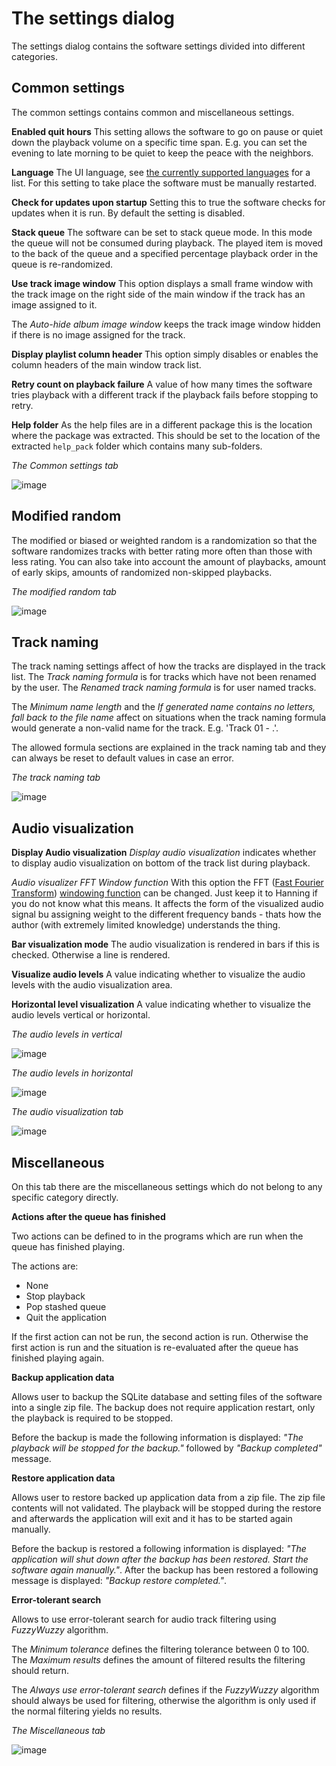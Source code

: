# The settings dialog
The settings dialog contains the software settings divided into different categories.

## Common settings
The common settings contains common and miscellaneous settings.

**Enabled quit hours**
This setting allows the software to go on pause or quiet down the playback volume on a specific time span. E.g. you can set the evening to late morning to be quiet to keep the peace with the neighbors.

**Language**
The UI language, see [the currently supported languages](supported_languages.md) for a list. For this setting to take place the software must be manually restarted.

**Check for updates upon startup**
Setting this to true the software checks for updates when it is run. By default the setting is disabled.

**Stack queue**
The software can be set to stack queue mode. In this mode the queue will not be consumed during playback. The played item is moved to the back of the queue and a specified percentage playback order in the queue is re-randomized.

**Use track image window**
This option displays a small frame window with the track image on the right side of the main window if the track has an image assigned to it.

The *Auto-hide album image window* keeps the track image window hidden if there is no image assigned for the track.

**Display playlist column header**
This option simply disables or enables the column headers of the main window track list.

**Retry count on playback failure**
A value of how many times the software tries playback with a different track if the playback fails before stopping to retry.

**Help folder**
As the help files are in a different package this is the location where the package was extracted. This should be set to the location of the extracted `help_pack` folder which contains many sub-folders.

*The Common settings tab*

![image](img/settings1.png)

## Modified random
The modified or biased or weighted random is a randomization so that the software randomizes tracks with better rating more often than those with less rating. You can also take into account the amount of playbacks, amount of early skips, amounts of randomized non-skipped playbacks.

*The modified random tab*

![image](img/settings2.png)

## Track naming
The track naming settings affect of how the tracks are displayed in the track list. The *Track naming formula* is for tracks which have not been renamed by the user. The *Renamed track naming formula* is for user named tracks.

The *Minimum name length* and the *If generated name contains no letters, fall back to the file name* affect on situations when the track naming formula would generate a non-valid name for the track. E.g. 'Track 01 - .'.

The allowed formula sections are explained in the track naming tab and they can always be reset to default values in case an error.

*The track naming tab*

![image](img/settings3.png)

## Audio visualization

**Display Audio visualization**
*Display audio visualization* indicates whether to display audio visualization on bottom of the track list during playback.

*Audio visualizer FFT Window function*
With this option the FFT ([Fast Fourier Transform](https://en.wikipedia.org/wiki/Fast_Fourier_transform)) [windowing function](https://en.wikipedia.org/wiki/Window_function) can be changed. Just keep it to Hanning if you do not know what this means. It affects the form of the visualized audio signal bu assigning weight to the different frequency bands - thats how the author (with extremely limited knowledge) understands the thing.

**Bar visualization mode**
The audio visualization is rendered in bars if this is checked. Otherwise a line is rendered.

**Visualize audio levels**
A value indicating whether to visualize the audio levels with the audio visualization area.

**Horizontal level visualization**
A value indicating whether to visualize the audio levels vertical or horizontal.

*The audio levels in vertical*

![image](img/audio_visualization1.png)

*The audio levels in horizontal*

![image](img/audio_visualization2.png)


*The audio visualization tab*

![image](img/settings4.png)

## Miscellaneous
On this tab there are the miscellaneous settings which do not belong to any specific category directly.

**Actions after the queue has finished**

Two actions can be defined to in the programs which are run when the queue has finished playing.

The actions are: 

* None
* Stop playback
* Pop stashed queue
* Quit the application

If the first action can not be run, the second action is run. Otherwise the first action is run and the situation is re-evaluated after the queue has finished playing again.

**Backup application data**

Allows user to backup the SQLite database and setting files of the software into a single zip file. The backup does not require application restart, only the playback is required to be stopped.

Before the backup is made the following information is displayed: *"The playback will be stopped for the backup."* followed by *"Backup completed"* message.

**Restore application data**

Allows user to restore backed up application data from a zip file. The zip file contents will not validated. The playback will be stopped during the restore and afterwards the application will exit and it has to be started again manually.

Before the backup is restored a following information is displayed: *"The application will shut down after the backup has been restored. Start the software again manually."*. After the backup has been restored a following message is displayed: *"Backup restore completed."*.

**Error-tolerant search**

Allows to use error-tolerant search for audio track filtering using *FuzzyWuzzy* algorithm.

The *Minimum tolerance* defines the filtering tolerance between 0 to 100. The *Maximum results* defines the amount of filtered results the filtering should return.

The *Always use error-tolerant search* defines if the *FuzzyWuzzy* algorithm should always be used for filtering, otherwise the algorithm is only used if the normal filtering yields no results.

*The Miscellaneous tab*

![image](img/settings5.png)
